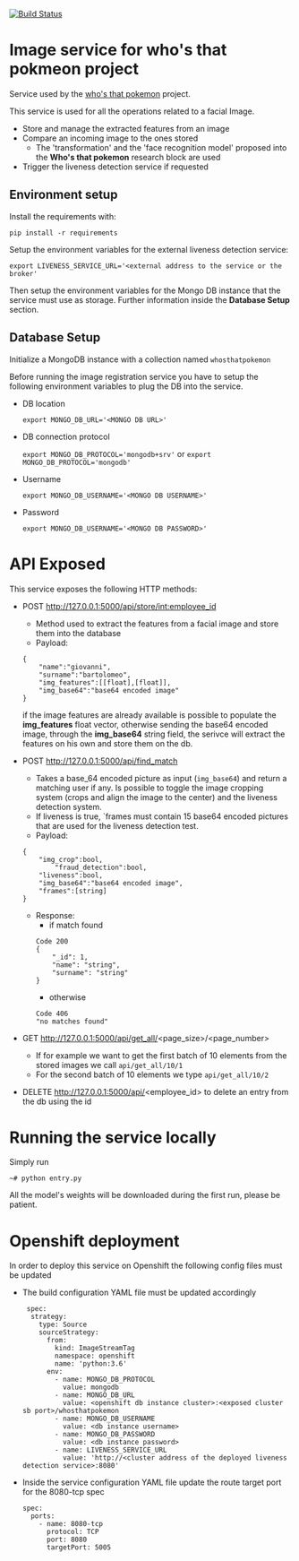 [![Build Status](https://www.travis-ci.com/giobart/image-registration-service.svg?token=77HjjGKzi8yfh9qk7axg&branch=main)](https://www.travis-ci.com/giobart/image-registration-service.svg?token=77HjjGKzi8yfh9qk7axg&branch=main)

# Image service for who's that pokmeon project
Service used by the [who's that pokemon](https://github.com/giobart/whos_that_pokemon/tree/develop) project.

This service is used for all the operations related to a facial Image.

- Store and manage the extracted features from an image
- Compare an incoming image to the ones stored
    - The 'transformation' and the 'face recognition model' proposed into the **Who's that pokemon** research block are used
- Trigger the liveness detection service if requested

## Environment setup

Install the requirements with:

```
pip install -r requirements
```

Setup the environment variables for the external liveness detection service:

```
export LIVENESS_SERVICE_URL='<external address to the service or the broker'
```

Then setup the environment variables for the Mongo DB instance that the service must use as storage.
Further information inside the **Database Setup** section.

## Database Setup
Initialize a MongoDB instance with a collection named `whosthatpokemon`

Before running the image registration service you have to setup the following environment variables to plug the DB into the service. 

- DB location

    ```
    export MONGO_DB_URL='<MONGO DB URL>'
    ```

- DB connection protocol

    `
    export MONGO_DB_PROTOCOL='mongodb+srv'
    ` or `
    export MONGO_DB_PROTOCOL='mongodb'
    `

- Username

    ```
    export MONGO_DB_USERNAME='<MONGO DB USERNAME>'
    ```

- Password

    ```
    export MONGO_DB_USERNAME='<MONGO DB PASSWORD>'
    ```

# API Exposed

This service exposes the following HTTP methods:

- POST http://127.0.0.1:5000/api/store/<int:employee_id>
    - Method used to extract the features from a facial image and store them into the database
	- Payload:
    ```
    {
        "name":"giovanni",
        "surname":"bartolomeo",
        "img_features":[[float],[float]], 
        "img_base64":"base64 encoded image"
    }
    ``` 
    if the image features are already available is possible to populate the **img_features** float vector, otherwise sending the base64 encoded image, through the **img_base64** string field, the serivce will extract the features on his own and store them on the db. <br>

- POST http://127.0.0.1:5000/api/find_match
	- Takes a base_64 encoded picture as input (`img_base64`) and return a matching user if any. Is possible to toggle the image cropping system (crops and align the image to the center) and the liveness detection system.
	- If liveness is true, `frames must contain 15 base64 encoded pictures that are used for the liveness detection test.
	- Payload:
    ```
    {
        "img_crop":bool,
            "fraud_detection":bool,
        "liveness":bool,
        "img_base64":"base64 encoded image",
        "frames":[string]
    }
    ``` 
    - Response:
        - if match found
        ```
        Code 200
        {
            "_id": 1,
            "name": "string",
            "surname": "string"
        }
        ``` 
        - otherwise
        ```
        Code 406
        "no matches found"
        ``` 

- GET http://127.0.0.1:5000/api/get_all/<page_size>/<page_number>
	- If for example we want to get the first batch of 10 elements from the stored images we call `api/get_all/10/1`
	- For the second batch of 10 elements we type `api/get_all/10/2`
- DELETE http://127.0.0.1:5000/api/<employee_id> to delete an entry from the db using the id

# Running the service locally
Simply run

```
~# python entry.py
```
All the model's weights will be downloaded during the first run, please be patient. 

# Openshift deployment
In order to deploy this service on Openshift the following config files must be updated

- The build configuration YAML file must be updated accordingly
    ```
     spec:
      strategy:
        type: Source
        sourceStrategy:
          from:
            kind: ImageStreamTag
            namespace: openshift
            name: 'python:3.6'
          env:
            - name: MONGO_DB_PROTOCOL
              value: mongodb
            - name: MONGO_DB_URL
              value: <openshift db instance cluster>:<exposed cluster sb port>/whosthatpokemon
            - name: MONGO_DB_USERNAME
              value: <db instance username>
            - name: MONGO_DB_PASSWORD
              value: <db instance password>
            - name: LIVENESS_SERVICE_URL
              value: 'http://<cluster address of the deployed liveness detection service>:8080' 
    ```
- Inside the service configuration YAML file update the route target port for the 8080-tcp spec
    ```
    spec:
      ports:
        - name: 8080-tcp
          protocol: TCP
          port: 8080
          targetPort: 5005
    ```